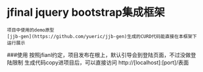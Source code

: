 ﻿jfinal jquery bootstrap集成框架
======================================


	项目中使用的demo原型
	[jjb-gen](https://github.com/yueric/jjb-gen)生成的CURD代码能直接在本框架下运行展示

###使用
	按照jfianl约定，项目发布在根上，默认引导会到登陆页面，不过没做登陆限制
	生成代码copy进项目后，可以直接访问 http://[localhost]:[port]/表面

